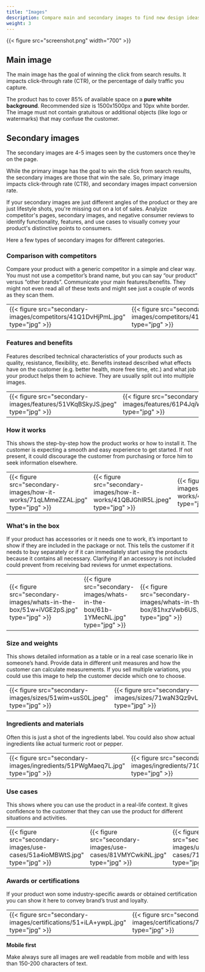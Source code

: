 ```yaml
---
title: "Images"
description: Compare main and secondary images to find new design ideas
weight: 3
--- 
```


{{< figure src="screenshot.png" width="700" >}}

## Main image

The main image has the goal of winning the click from search results. It impacts click-through rate (CTR), or the percentage of daily traffic you capture.

The product has to cover 85% of available space on a **pure white background**. Recommended size is 1500x1500px and 10px white border. The image must not contain gratuitous or additional objects (like logo or watermarks) that may confuse the customer.


## Secondary images

The secondary images are 4-5 images seen by the customers once they’re on the page. 

While the primary image has the goal to win the click from search results, the secondary images are those that win the sale. So, primary image impacts click-through rate (CTR), and secondary images impact conversion rate.

If your secondary images are just different angles of the product or they are just lifestyle shots, you're missing out on a lot of sales. Analyize competitor's pages, secondary images, and negative consumer reviews to identify functionality, features, and use cases to visually convey your product's distinctive points to consumers.

Here a few types of secondary images for different categories.

### Comparison with competitors

Compare your product with a generic competitor in a simple and clear way. You must not use a competitor’s brand name, but you can say “our product” versus “other brands”. 
Communicate your main features/benefits. They might not even read all of these texts and might see just a couple of words as they scan them.

<table>
    <tr>
        <td>{{< figure src="secondary-images/competitors/41Q1DvHjPmL.jpg" type="jpg"  >}}</td>
        <td>{{< figure src="secondary-images/competitors/41vhBiT4QvS.jpg" type="jpg"  >}}</td>
        <td>{{< figure src="secondary-images/competitors/51OOppn6TgL.jpg" type="jpg"  >}}</td>
    </tr>
</table>

### Features and benefits

Features described technical characteristics of your products such as quality, resistance, flexibility, etc. Benefits instead described what effects have on the customer (e.g. better health, more free time, etc.) and what job your product helps them to achieve. They are usually split out into multiple images.

<table>
    <tr>
        <td>{{< figure src="secondary-images/features/51VKqBSkyJS.jpeg" type="jpg"  >}}</td>
        <td>{{< figure src="secondary-images/features/61P4JqiWOGL.jpeg" type="jpg"  >}}</td>
        <td>{{< figure src="secondary-images/features/51ruqJmAIMS.jpeg" type="jpg"  >}}</td>
        <td>{{< figure src="secondary-images/features/510j7lJNiVS.jpeg" type="jpg"  >}}</td>
    </tr>
</table>

### How it works

This shows the step-by-step how the product works or how to install it. The customer is expecting a smooth and easy experience to get started. If not present, it could discourage the customer from purchasing or force him to seek information elsewhere.

<table>
    <tr>
        <td>{{< figure src="secondary-images/how-it-works/71qLMmeZZAL.jpg" type="jpg"  >}}</td>
        <td>{{< figure src="secondary-images/how-it-works/41QBJGhIR5L.jpeg" type="jpg"  >}}</td>
        <td>{{< figure src="secondary-images/how-it-works/41XNN03R6ML.jpg" type="jpg"  >}}</td>
    </tr>
</table>

### What's in the box

If your product has accessories or it needs one to work, it’s important to show if they are included in the package or not. This tells the customer if it needs to buy separately or if it can immediately start using the products because it contains all necessary. Clarifying if an accessory is not included could prevent from receiving bad reviews for unmet expectations.

<table>
    <tr>
        <td>{{< figure src="secondary-images/whats-in-the-box/51w+iVGE2pS.jpg" type="jpg"  >}}</td>
        <td>{{< figure src="secondary-images/whats-in-the-box/61b-1YMecNL.jpg" type="jpg"  >}}</td>
        <td>{{< figure src="secondary-images/whats-in-the-box/81hxzVwb6US.jpg" type="jpg"  >}}</td>
    </tr>
</table>

### Size and weights

This shows detailed information as a table or in a real case scenario like in someone’s hand. Provide data in different unit measures and how the customer can calculate measurements. If you sell multiple variations, you could use this image to help the customer decide which one to choose.

<table>
    <tr>
        <td>{{< figure src="secondary-images/sizes/51wim+usS0L.jpeg" type="jpg"  >}}</td>
        <td>{{< figure src="secondary-images/sizes/71waN3Qz9vL.jpg" type="jpg"  >}}</td>
        <td>{{< figure src="secondary-images/sizes/81QvIn2nfFS.jpg" type="jpg"  >}}</td>
    </tr>
</table>

### Ingredients and materials

Often this is just a shot of the ingredients label. You could also show actual ingredients like actual turmeric root or pepper.

<table>
    <tr>
        <td>{{< figure src="secondary-images/ingredients/51PWgMaeq7L.jpg" type="jpg"  >}}</td>
        <td>{{< figure src="secondary-images/ingredients/71QEFFssjPL.jpg" type="jpg"  >}}</td>
        <td>{{< figure src="secondary-images/ingredients/51avbVNxD5L.jpeg" type="jpg"  >}}</td>
    </tr>
</table>


### Use cases

This shows where you can use the product in a real-life context. It gives confidence to the customer that they can use the product for different situations and activities.

<table>
    <tr>
        <td>{{< figure src="secondary-images/use-cases/51a4ioMBWtS.jpg" type="jpg"  >}}</td>
        <td>{{< figure src="secondary-images/use-cases/81VMYCwkiNL.jpg" type="jpg"  >}}</td>
        <td>{{< figure src="secondary-images/use-cases/7187L56CQUL.jpg" type="jpg"  >}}</td>
    </tr>
</table>

### Awards or certifications

If your product won some industry-specific awards or obtained certification you can show it here to convey brand’s trust and loyalty.

<table>
    <tr>
        <td>{{< figure src="secondary-images/certifications/51+iLA+ywpL.jpg" type="jpg"  >}}</td>
        <td>{{< figure src="secondary-images/certifications/71FPTnGN23L.jpg" type="jpg"  >}}</td>
        <td>{{< figure src="secondary-images/certifications/81T5aw8FFIL.jpg" type="jpg"  >}}</td>
    </tr>
</table>


**Mobile first**

Make always sure all images are well readable from mobile and with less than 150-200 characters of text.
